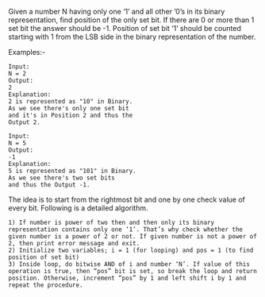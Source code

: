 Given a number N having only one ‘1’ and all other ’0’s in its binary representation, find position of the only set bit. If there are 0 or more than 1 set bit the answer should be -1. Position of set bit ‘1’ should be counted starting with 1 from the LSB side in the binary representation of the number.

Examples:-
```
Input:
N = 2
Output:
2
Explanation:
2 is represented as "10" in Binary.
As we see there's only one set bit
and it's in Position 2 and thus the
Output 2.
```

```
Input:
N = 5
Output:
-1
Explanation:
5 is represented as "101" in Binary.
As we see there's two set bits
and thus the Output -1.
```

The idea is to start from the rightmost bit and one by one check value of every bit. Following is a detailed algorithm.
```
1) If number is power of two then and then only its binary representation contains only one ‘1’. That’s why check whether the given number is a power of 2 or not. If given number is not a power of 2, then print error message and exit.
2) Initialize two variables; i = 1 (for looping) and pos = 1 (to find position of set bit)
3) Inside loop, do bitwise AND of i and number ‘N’. If value of this operation is true, then “pos” bit is set, so break the loop and return position. Otherwise, increment “pos” by 1 and left shift i by 1 and repeat the procedure. 
```
